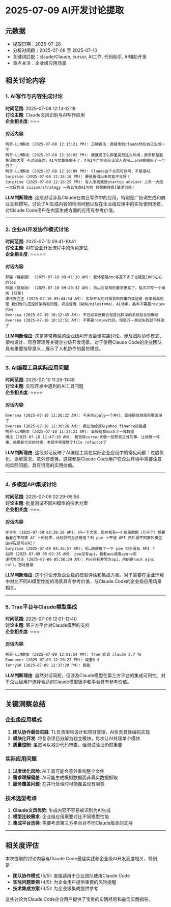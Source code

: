 # 2025-07-09 AI开发讨论提取

## 元数据
- 提取日期：2025-07-28
- 分析时间段：2025-07-08 至 2025-07-10
- 关键词匹配：claude/Claude, cursor, AI工作, 代码助手, AI辅助开发
- 重点关注：企业级应用场景

## 相关讨论内容

### 1. AI写作与内容生成讨论
**时间范围**: 2025-07-08 12:13-12:18  
**讨论主题**: Claude文风识别与AI写作应用  
**企业相关度**: ⭐⭐⭐

**对话内容**:
```
鸭哥-LLM群友 (2025-07-08 12:15:21 PM): 正确做法：直接发到claude然后自己生成一下
鸭哥-LLM群友 (2025-07-08 12:16:02 PM): 我就说怎么群里突然这么热闹，原来都是避免误伤大军 不过说真的，AI写文章备案不了，但AI写广告词应该没人查吧….已经偷偷用了一个月了..
鸭哥-LLM群友 (2025-07-08 12:16:09 PM): Claude这个文风可以啊，不是很AI
Surprise (2025-07-08 12:18:10 PM): 要是看得出来可能不太好？
Surprise (2025-07-08 12:18:25 PM): 有人来找我做startup advisor 上来一大段一大段的话 vision/strategy 一看8/9成AI写的 我都懒得看[破涕为笑]
```

**LLM判断理由**: 这段对话涉及Claude在商业写作中的应用，特别是广告词生成和商业文档撰写。讨论了AI生成内容的检测问题以及在企业级应用中的实际使用场景，对Claude Code用户在内容生成方面的应用有参考价值。

---

### 2. 企业AI开发协作模式讨论
**时间范围**: 2025-07-10 09:41-10:41  
**讨论主题**: AI在企业开发流程中的角色定位  
**企业相关度**: ⭐⭐⭐⭐⭐

**对话内容**:
```
郝越（健身版） (2025-07-10 09:41:18 AM): 我体感是doc写差不多了也就是1000左右的loc
郝越（健身版） (2025-07-10 09:43:32 AM): 所以对架构的要求更高了，每次只写一个模块 [旺柴]
课代表立正 (2025-07-10 09:44:54 AM): 实际开发的时候我和同事的体验是 效率最高的是 我们做TL把控好架构和流程、项目管理（架构/milestone），AI动手，基本不需要review代码
Oversea (2025-07-10 10:12:45 AM): 不过如果是耦合程度比较深的系统就会很麻烦
Oversea (2025-07-10 10:12:51 AM): 不需要review代码，但是万一测试失败就不好说了
```

**LLM判断理由**: 这是非常典型的企业级AI开发最佳实践讨论。涉及团队协作模式、架构设计、项目管理等关键企业级开发场景。对于使用Claude Code的企业团队具有重要指导意义，展示了人机协作的最优模式。

---

### 3. AI编程工具实际应用问题
**时间范围**: 2025-07-10 11:26-11:48  
**讨论主题**: 实际开发中遇到的AI工具问题  
**企业相关度**: ⭐⭐⭐⭐

**对话内容**:
```
Oversea (2025-07-10 11:26:22 AM): 今天他apply一个并行，直接把我原服务覆盖掉了
Oversea (2025-07-10 11:30:26 AM): 我让他给我从yahoo finance抓数据
鸭哥-LLM群友 (2025-07-10 11:37:21 AM): 直接给我mock了一堆数据
博比 (2025-07-10 11:47:10 AM): 我觉得cursor考做一些职能之外的事，让他做一件事，他更新代买的时候，老顺手把我整个file refactor了
```

**LLM判断理由**: 这段对话反映了AI编程工具在实际企业应用中的常见问题：过度优化、误解需求、意外修改等。这些都是Claude Code用户在企业环境中需要注意的实际问题，具有很高的实用价值。

---

### 4. 多模型API集成讨论
**时间范围**: 2025-07-09 02:29-05:56  
**讨论主题**: 批量测试不同AI模型的技术方案  
**企业相关度**: ⭐⭐⭐

**对话内容**:
```
怀生生 (2025-07-09 02:29:26 AM): 问一下大家，现在我有一小批量数据（几千个）想要看看在不同家 AI 上的结果，比较好的办法是啥？到 poe 上开通 API 然后调不同家的模型这样应该可以吧？
Surprise (2025-07-09 04:36:57 AM): 呃…随便搜了一下 poe 似乎没有 API ？
谷雨 (2025-07-09 05:02:35 AM): poe没有api，看看aws或者azure呢
课代表立正 (2025-07-09 05:56:34 AM): Poe只有非官方api，用的是hack ajax call，吞吐量低
```

**LLM判断理由**: 这个讨论涉及企业级的模型评估和集成方案。对于需要在企业环境中对比不同AI模型性能的场景具有参考价值，与Claude Code的企业级应用场景相关。

---

### 5. Trae平台与Claude模型集成
**时间范围**: 2025-07-09 12:01-12:40  
**讨论主题**: 第三方平台对Claude模型的支持  
**企业相关度**: ⭐⭐⭐

**对话内容**:
```
鸭哥-LLM群友 (2025-07-09 12:01:54 PM): Trae 能调 claude 3.7 吗
Enneamer (2025-07-09 12:20:22 PM): 或者3.5
TerrySH (2025-07-09 12:37:29 PM): 都能
```

**LLM判断理由**: 虽然对话简短，但涉及Claude模型在第三方平台的集成可用性。对于企业级用户选择合适的Claude模型版本和平台具有参考价值。

---

## 关键洞察总结

### 企业级应用模式
1. **团队协作最佳实践**: TL负责架构设计和项目管理，AI负责具体编码实现
2. **模块化开发**: 将复杂项目分解为独立模块，每次让AI处理单个模块
3. **质量控制**: 虽然可以减少代码审查，但测试验证仍然重要

### 实际应用问题
1. **过度优化风险**: AI工具可能会意外重构整个文件
2. **需求理解偏差**: AI可能生成模拟数据而非真实数据抓取
3. **服务覆盖问题**: 在并行处理时可能覆盖现有服务

### 技术选型考虑
1. **Claude文风优势**: 生成内容不容易被识别为AI生成
2. **模型比较需求**: 企业级应用需要对比不同模型性能
3. **集成平台选择**: 需要考虑第三方平台对不同Claude版本的支持

---

## 相关度评估

本次提取的讨论内容与Claude Code最佳实践和企业级AI开发高度相关，特别是：

- **团队协作模式** (5/5): 直接适用于企业团队使用Claude Code
- **实际问题案例** (4/5): 为企业用户提供重要的风险提醒
- **技术集成方案** (3/5): 为企业级集成提供参考

这些讨论为Claude Code企业用户提供了宝贵的实践经验和最佳实践指导。